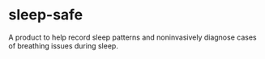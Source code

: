 # sleep-safe
A product to help record sleep patterns and noninvasively diagnose cases of breathing issues during sleep.
